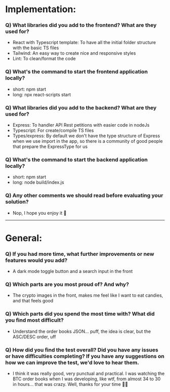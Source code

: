 # Implementation:

### Q) What libraries did you add to the frontend? What are they used for?

- React with Typescript template: To have all the initial folder structure with the basic TS files
- Tailwind: An easy way to create nice and responsive styles
- Lint: To clean/format the code

### Q) What's the command to start the frontend application locally?

- short: npm start
- long: npx react-scripts start

### Q) What libraries did you add to the backend? What are they used for?

- Express: To handler API Rest petitions with easier code in nodeJs
- Typescript: For create/compile TS files
- Types/express: By default we don't have the type structure of Express when we use import in the app, so there is a community of good people that prepare the ExpressType for us

### Q) What's the command to start the backend application locally?

- short: npm start
- long: node build/index.js

### Q) Any other comments we should read before evaluating your solution?

- Nop, I hope you enjoy it 🐋

---

# General:

### Q) If you had more time, what further improvements or new features would you add?

- A dark mode toggle button and a search input in the front

### Q) Which parts are you most proud of? And why?

- The crypto images in the front, makes me feel like I want to eat candies, and that feels good

### Q) Which parts did you spend the most time with? What did you find most difficult?

- Understand the order books JSON... puff, the idea is clear, but the ASC/DESC order, uff

### Q) How did you find the test overall? Did you have any issues or have difficulties completing? If you have any suggestions on how we can improve the test, we'd love to hear them.

- I think it was really good, very punctual and practical. I was watching the BTC order books when I was developing, like wtf, from almost 34 to 30 in hours... that was crazy. Well, thanks for your time 👍🏼
